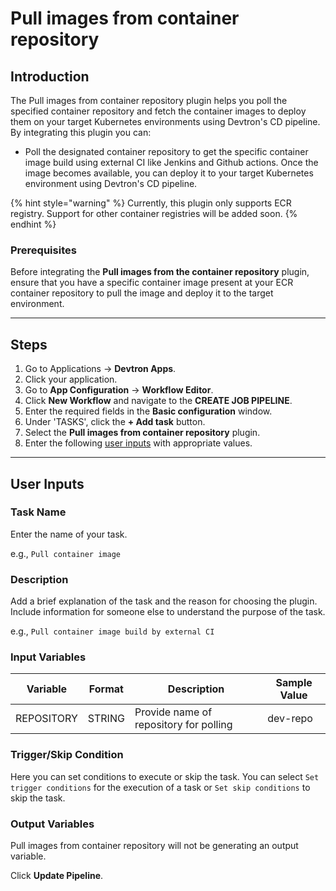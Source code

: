 # Pull images from container repository

## Introduction
The Pull images from container repository plugin helps you poll the specified container repository and fetch the container images to deploy them on your target Kubernetes environments using Devtron's CD pipeline. By integrating this plugin you can:
- Poll the designated container repository to get the specific container image build using external CI like Jenkins and Github actions. Once the image becomes available, you can deploy it to your target Kubernetes environment using Devtron's CD pipeline.

{% hint style="warning" %}
Currently, this plugin only supports ECR registry. Support for other container registries will be added soon.
{% endhint %}

### Prerequisites
Before integrating the **Pull images from the container repository** plugin, ensure that you have a specific container image present at your ECR container repository to pull the image and deploy it to the target environment.

---

## Steps
1. Go to Applications → **Devtron Apps**.
2. Click your application.
3. Go to **App Configuration** → **Workflow Editor**.
4. Click **New Workflow** and navigate to the **CREATE JOB PIPELINE**.
5. Enter the required fields in the **Basic configuration** window.
6. Under 'TASKS', click the **+ Add task** button.
7. Select the **Pull images from container repository** plugin.
8. Enter the following [user inputs](#user-inputs) with appropriate values.
---

## User Inputs

### Task Name
Enter the name of your task.

e.g., `Pull container image`

### Description
Add a brief explanation of the task and the reason for choosing the plugin. Include information for someone else to understand the purpose of the task.

e.g., `Pull container image build by external CI`

### Input Variables

| Variable                 | Format       | Description | Sample Value |
| ------------------------ | ------------ | ----------- | ------------ |
|   REPOSITORY             | STRING       | Provide name of repository for polling | dev-repo |


### Trigger/Skip Condition
Here you can set conditions to execute or skip the task. You can select `Set trigger conditions` for the execution of a task or `Set skip conditions` to skip the task.

### Output Variables
Pull images from container repository will not be generating an output variable.

Click **Update Pipeline**.


